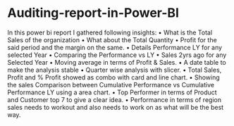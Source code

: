 # Auditing-report-in-Power-BI
In this power bi report I gathered following insights:
• What is the Total Sales of the organization
• What about the Total Quantity
• Profit for the said period and the margin on the same.
• Details Performance LY for any selected Year
• Comparing the Performance vs LY
• Sales 2yrs ago for any Selected Year
• Moving average in terms of Profit & Sales.
• A date table to make the analysis stable
• Quarter wise analysis with slicer.
• Total Sales, Profit and % Profit showed as combo with card and line chart.
• Showing the sales Comparison between Cumulative Performance vs Cumulative Performance LY using a
area chart.
• Top Performer in terms of Product and Customer top 7 to give a clear idea.
• Performance in terms of region sales needs to workout and also needs to work on as what will be the best way.
